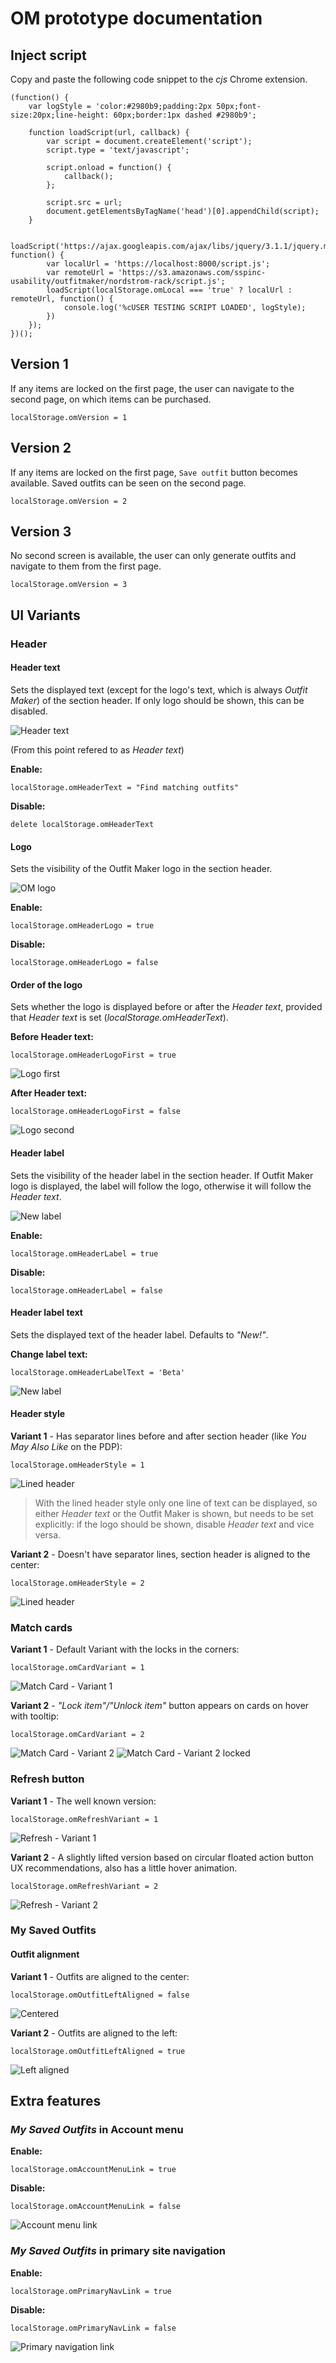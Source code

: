 # OM prototype documentation

## Inject script
Copy and paste the following code snippet to the *cjs* Chrome extension.

	(function() {
	    var logStyle = 'color:#2980b9;padding:2px 50px;font-size:20px;line-height: 60px;border:1px dashed #2980b9';

	    function loadScript(url, callback) {
	        var script = document.createElement('script');
	        script.type = 'text/javascript';

	        script.onload = function() {
	            callback();
	        };

	        script.src = url;
	        document.getElementsByTagName('head')[0].appendChild(script);
	    }

	    loadScript('https://ajax.googleapis.com/ajax/libs/jquery/3.1.1/jquery.min.js', function() {
	        var localUrl = 'https://localhost:8000/script.js';
	        var remoteUrl = 'https://s3.amazonaws.com/sspinc-usability/outfitmaker/nordstrom-rack/script.js';
	        loadScript(localStorage.omLocal === 'true' ? localUrl : remoteUrl, function() {
	            console.log('%cUSER TESTING SCRIPT LOADED', logStyle);
	        })
	    });
	})();

## Version 1

If any items are locked on the first page, the user can navigate to the second page, on which items can be purchased.

	localStorage.omVersion = 1

## Version 2

If any items are locked on the first page, `Save outfit` button becomes available. Saved outfits can be seen on the second page.

	localStorage.omVersion = 2

## Version 3

No second screen is available, the user can only generate outfits and navigate to them from the first page.

	localStorage.omVersion = 3

## UI Variants

### Header

#### Header text

Sets the displayed text (except for the logo's text, which is always *Outfit Maker*) of the section header. If only logo should be shown, this can be disabled.

![Header text](img/header-text.png)

(From this point refered to as *Header text*)

**Enable:**

	localStorage.omHeaderText = "Find matching outfits"

**Disable:**

	delete localStorage.omHeaderText

#### Logo

Sets the visibility of the Outfit Maker logo in the section header.

![OM logo](img/om-logo.png)

**Enable:**

	localStorage.omHeaderLogo = true

**Disable:**

	localStorage.omHeaderLogo = false

#### Order of the logo

Sets whether the logo is displayed before or after the *Header text*, provided that *Header text* is set (*localStorage.omHeaderText*).

**Before Header text:**

	localStorage.omHeaderLogoFirst = true

![Logo first](img/logo-first.png)

**After Header text:**

	localStorage.omHeaderLogoFirst = false

![Logo second](img/logo-second.png)

#### Header label

Sets the visibility of the header label in the section header. If Outfit Maker logo is displayed, the label will follow the logo, otherwise it will follow the *Header text*.

![New label](img/new-label.png)

**Enable:**

	localStorage.omHeaderLabel = true

**Disable:**

	localStorage.omHeaderLabel = false

#### Header label text

Sets the displayed text of the header label. Defaults to *"New!"*.

**Change label text:**

	localStorage.omHeaderLabelText = 'Beta'

![New label](img/beta-label.png)

#### Header style

**Variant 1** - Has separator lines before and after section header (like *You May Also Like* on the PDP):

	localStorage.omHeaderStyle = 1

![Lined header](img/header-lined.png)

> With the lined header style only one line of text can be displayed, so either *Header text* or the Outfit Maker is shown, but needs to be set explicitly: if the logo should be shown, disable *Header text* and vice versa.

**Variant 2** - Doesn't have separator lines, section header is aligned to the center:

	localStorage.omHeaderStyle = 2

![Lined header](img/header-no-line.png)

### Match cards

**Variant 1** - Default Variant with the locks in the corners:

	localStorage.omCardVariant = 1

![Match Card - Variant 1](img/cardv1.png)

**Variant 2** - *"Lock item"/"Unlock item"* button appears on cards on hover with tooltip:

	localStorage.omCardVariant = 2

![Match Card - Variant 2](img/cardv2.png)
![Match Card - Variant 2 locked](img/cardv2-locked.png)

### Refresh button

**Variant 1** - The well known version:

	localStorage.omRefreshVariant = 1

![Refresh - Variant 1](img/plain-refresh.png)

**Variant 2** - A slightly lifted version based on circular floated action button UX recommendations, also has a little hover animation.

	localStorage.omRefreshVariant = 2

![Refresh - Variant 2](img/lifted-refresh.png)

### My Saved Outfits

#### Outfit alignment

**Variant 1** - Outfits are aligned to the center:

	localStorage.omOutfitLeftAligned = false

![Centered](img/outfits-centered.png)

**Variant 2** - Outfits are aligned to the left:

	localStorage.omOutfitLeftAligned = true

![Left aligned](img/outfits-left.png)

## Extra features

### *My Saved Outfits* in Account menu

**Enable:**

	localStorage.omAccountMenuLink = true

**Disable:**

	localStorage.omAccountMenuLink = false

![Account menu link](img/account-menu.png)


### *My Saved Outfits* in primary site navigation

**Enable:**

	localStorage.omPrimaryNavLink = true

**Disable:**

	localStorage.omPrimaryNavLink = false

![Primary navigation link](img/primary-om-btn.png)
